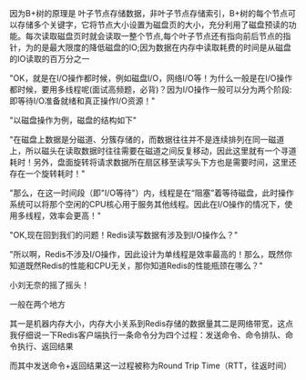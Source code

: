 因为B+树的原理是 叶子节点存储数据，非叶子节点存储索引，B+树的每个节点可以存储多个关键字，它将节点大小设置为磁盘页的大小，充分利用了磁盘预读的功能。每次读取磁盘页时就会读取一整个节点,每个叶子节点还有指向前后节点的指针，为的是最大限度的降低磁盘的IO;因为数据在内存中读取耗费的时间是从磁盘的IO读取的百万分之一







"OK，就是在I/O操作都时候，例如磁盘I/O，网络I/O等！为什么一般是在I/O操作都时候，要用多线程呢(面试高频题，必背)？因为I/O操作一般可以分为两个阶段:即等待I/O准备就绪和真正操作I/O资源！"

"以磁盘操作为例，磁盘的结构如下"

"在磁盘上数据是分磁道、分簇存储的，而数据往往并不是连续排列在同一磁道上，所以磁头在读取数据时往往需要在磁道之间反复移动，因此这里就有一个寻道耗时！另外，盘面旋转将请求数据所在扇区移至读写头下方也是需要时间，这里还存在一个旋转耗时！"

"那么，在这一时间段（即"I/O等待"）内，线程是在“阻塞”着等待磁盘，此时操作系统可以将那个空闲的CPU核心用于服务其他线程。因此在I/O操作的情况下，使用多线程，效率会更高！"

"OK,现在回到我们的问题！Redis读写数据有涉及到I/O操作么？"

"所以啊，Redis不涉及I/O操作，因此设计为单线程是效率最高的！那么，既然你知道既然Redis的性能和CPU无关，那你知道Redis的性能瓶颈在哪么？"

小刘无奈的摇了摇头！

一般在两个地方

其一是机器内存大小，内存大小关系到Redis存储的数据量其二是网络带宽，这点我仔细说一下Redis客户端执行一条命令分为四个过程：发送命令、命令排队、命令执行、返回结果

而其中发送命令+返回结果这一过程被称为Round Trip Time（RTT，往返时间）



